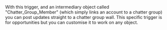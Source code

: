 With this trigger, and an intermediary object called "Chatter\_Group\_Member" (which simply links an account to a chatter group) you can post updates straight to a chatter group wall.  This specific trigger is for opportunities but you can customise it to work on any object.